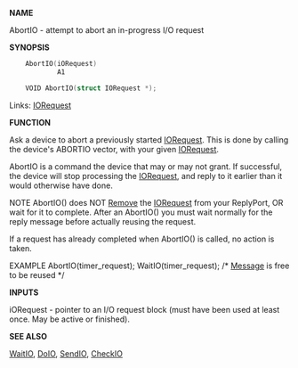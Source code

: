 
**NAME**

AbortIO - attempt to abort an in-progress I/O request

**SYNOPSIS**

```c
    AbortIO(iORequest)
            A1

    VOID AbortIO(struct IORequest *);

```
Links: [IORequest](_0094.md) 

**FUNCTION**

Ask a device to abort a previously started [IORequest](_0094.md).  This is done
by calling the device's ABORTIO vector, with your given [IORequest](_0094.md).


AbortIO is a command the device that may or may not grant.  If
successful, the device will stop processing the [IORequest](_0094.md), and
reply to it earlier than it would otherwise have done.

NOTE
AbortIO() does NOT [Remove](Remove.md) the [IORequest](_0094.md) from your ReplyPort, OR
wait for it to complete.  After an AbortIO() you must wait normally
for the reply message before actually reusing the request.

If a request has already completed when AbortIO() is called, no
action is taken.

EXAMPLE
AbortIO(timer_request);
WaitIO(timer_request);
/* [Message](_0099.md) is free to be reused */

**INPUTS**

iORequest - pointer to an I/O request block (must have been used
at least once.  May be active or finished).

**SEE ALSO**

[WaitIO](WaitIO.md), [DoIO](DoIO.md), [SendIO](SendIO.md), [CheckIO](CheckIO.md)

